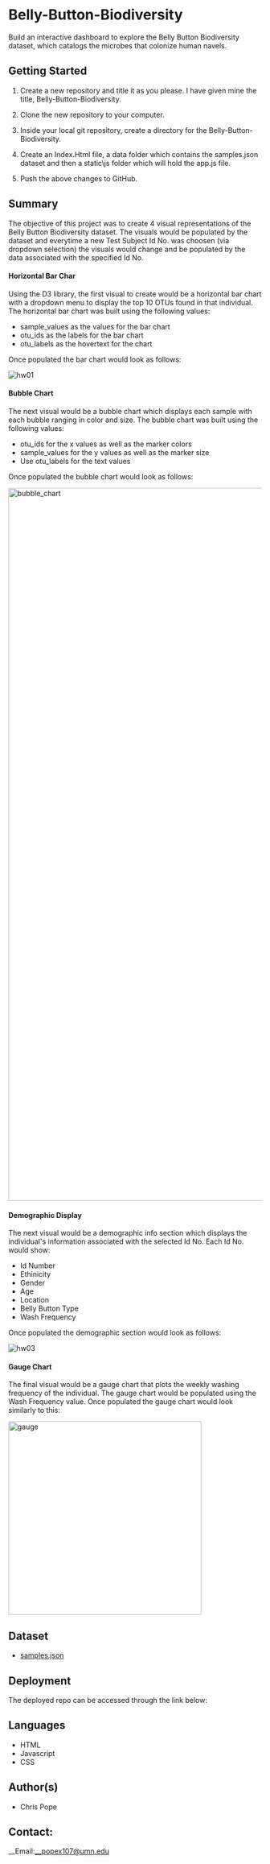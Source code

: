 # Belly-Button-Biodiversity
Build an interactive dashboard to explore the Belly Button Biodiversity dataset, which catalogs the microbes that colonize human navels.

## Getting Started
1. Create a new repository and title it as you please. I have given mine the title, Belly-Button-Biodiversity.

1. Clone the new repository to your computer.

1. Inside your local git repository, create a directory for the Belly-Button-Biodiversity.

1. Create an Index.Html file, a data folder which contains the samples.json dataset and then a static\js folder which will hold the app.js file.

1. Push the above changes to GitHub.

## Summary
The objective of this project was to create 4 visual representations of the Belly Button Biodiversity dataset. The visuals would be populated by the dataset and everytime a new Test Subject Id No. was choosen (via dropdown selection) the visuals would change and be populated by the data associated with the specified Id No.

#### Horizontal Bar Char
Using the D3 library, the first visual to create would be a horizontal bar chart with a dropdown menu to display the top 10 OTUs found in that individual. The horizontal bar chart was built using the following values:

* sample_values as the values for the bar chart
* otu_ids as the labels for the bar chart
* otu_labels as the hovertext for the chart

Once populated the bar chart would look as follows:

![hw01](https://user-images.githubusercontent.com/75814760/115807425-3728f480-a3ae-11eb-934e-140e705d4ee7.png)

#### Bubble Chart
The next visual would be a bubble chart which displays each sample with each bubble ranging in color and size. The bubble chart was built using the following values:

* otu_ids for the x values as well as the marker colors
* sample_values for the y values as well as the marker size
* Use otu_labels for the text values

Once populated the bubble chart would look as follows:

<img width="1416" alt="bubble_chart" src="https://user-images.githubusercontent.com/75814760/115807713-c33b1c00-a3ae-11eb-9c31-7f59f68954fe.png">

#### Demographic Display
The next visual would be a demographic info section which displays the individual's information associated with the selected Id No. Each Id No. would show:

* Id Number
* Ethinicity
* Gender
* Age
* Location
* Belly Button Type
* Wash Frequency

Once populated the demographic section would look as follows:

![hw03](https://user-images.githubusercontent.com/75814760/115808211-afdc8080-a3af-11eb-87d2-68eaa5003dbc.png)

#### Gauge Chart
The final visual would be a gauge chart that plots the weekly washing frequency of the individual. The gauge chart would be populated using the Wash Frequency value. Once populated the gauge chart would look similarly to this:

<img width="384" alt="gauge" src="https://user-images.githubusercontent.com/75814760/115808584-56288600-a3b0-11eb-9814-09f244b9d332.png">

## Dataset

* [samples.json](https://github.com/chrispope12391/Belly-Button-Biodiversity/blob/main/data/samples.json)

## Deployment
The deployed repo can be accessed through the link below:

## Languages
* HTML
* Javascript
* CSS

## Author(s)
* Chris Pope

## Contact:
__Email:__popex107@umn.edu